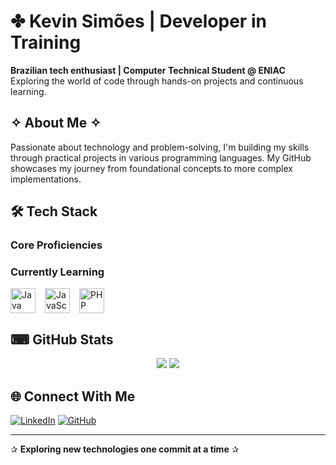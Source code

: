# ✤ Kevin Simões | Developer in Training

**Brazilian tech enthusiast | Computer Technical Student @ ENIAC**  
Exploring the world of code through hands-on projects and continuous learning.  

## ✧ About Me ✧

Passionate about technology and problem-solving, I'm building my skills through practical projects in various programming languages. My GitHub showcases my journey from foundational concepts to more complex implementations.

## 🛠️ Tech Stack

### Core Proficiencies
<link rel="stylesheet" type='text/css' href="https://cdn.jsdelivr.net/gh/devicons/devicon@latest/devicon.min.css" />

<i class="devicon-html5-plain-wordmark colored"></i>
<i class="devicon-css3-plain-wordmark colored"></i>
<i class="devicon-javascript-plain colored"></i>
<i class="devicon-react-original colored"></i>
<i class="devicon-mysql-plain-wordmark colored"></i>

### Currently Learning
<div style="display: flex; gap: 15px; flex-wrap: wrap;">
  <img src="https://cdn.jsdelivr.net/gh/devicons/devicon/icons/java/java-original.svg" width="40" title="Java"/>
  <img src="https://cdn.jsdelivr.net/gh/devicons/devicon/icons/javascript/javascript-original.svg" width="40" title="JavaScript"/>
  <img src="https://cdn.jsdelivr.net/gh/devicons/devicon/icons/php/php-original.svg" width="40" title="PHP"/>
</div>

## ⌨ GitHub Stats

<p align="center">
  <img src="https://github-readme-stats.vercel.app/api?username=kevin-simoes&show_icons=true&theme=algolia&hide_border=true">
  <img src="https://github-readme-stats.vercel.app/api/top-langs/?username=kevin-simoes&layout=compact&theme=algolia&hide_border=true">
</p>

## 🌐 Connect With Me

[![LinkedIn](https://img.shields.io/badge/LinkedIn-0077B5?style=for-the-badge&logo=linkedin&logoColor=white)](https://www.linkedin.com/in/kevin-sim%C3%B5es-362750350/)
[![GitHub](https://img.shields.io/badge/GitHub-181717?style=for-the-badge&logo=github&logoColor=white)](https://github.com/yourusername)

---

✰ **Exploring new technologies one commit at a time** ✰
